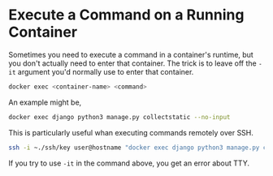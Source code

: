# Execute a Command on a Running Container

Sometimes you need to execute a command in a container's runtime, but you don't
actually need to enter that container. The trick is to leave off the `-it`
argument you'd normally use to enter that container. 

```bash
docker exec <container-name> <command>
```

An example might be,

```bash
docker exec django python3 manage.py collectstatic --no-input
```

This is particularly useful whan executing commands remotely over SSH.

```bash
ssh -i ~./ssh/key user@hostname "docker exec django python3 manage.py collectstatic --no-input"
```

If you try to use `-it` in the command above, you get an error about TTY.